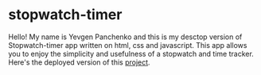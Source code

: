 # stopwatch-timer
Hello! My name is Yevgen Panchenko and this is my desctop version of Stopwatch-timer app written on html, css and javascript. 
This app allows you to enjoy the simplicity and usefulness of a stopwatch and time tracker.
Here's the deployed version of this [project](https://yevgenpanchenko.github.io/stopwatch-timer).
